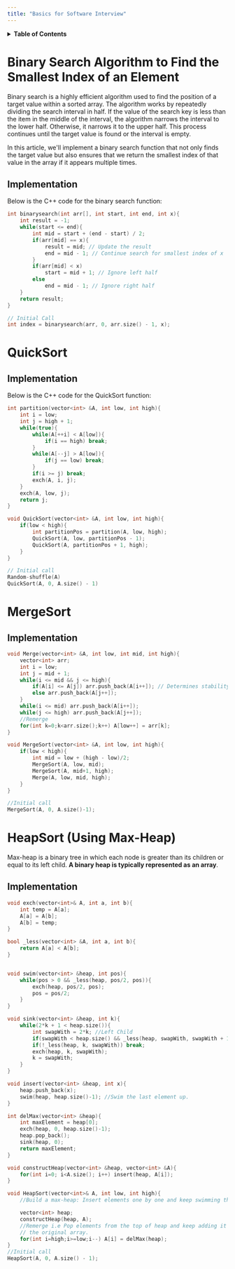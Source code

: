 ```yaml
---
title: "Basics for Software Interview"
---
```


<details>
<summary><strong>Table of Contents</strong></summary>

<ol style="padding-left: 20px; margin: 0;">
  <li style="margin-bottom: 0px;">
    <a href="#binary-search-algorithm-to-find-the-smallest-index-of-an-element" style="text-decoration:none; color:#1a73e8;">
      <strong>Binary Search Algorithm to Find the Smallest Index of an Element</strong>
    </a>
  </li>
  <ul style="margin: 0 0 0px 10px; padding: 0;">
    <li style="margin-bottom: 0px;">
      <a href="#implementation" style="text-decoration:none; color:#4285f4;">Implementation</a>
    </li>
  </ul>
  <li style="margin-bottom: 0px;">
    <a href="#quicksort" style="text-decoration:none; color:#1a73e8;">
      <strong>QuickSort</strong>
    </a>
  </li>
  <ul style="margin: 0 0 0px 10px; padding: 0;">
    <li style="margin-bottom: 0px;">
      <a href="#implementation-1" style="text-decoration:none; color:#4285f4;">Implementation</a>
    </li>
  </ul>

  <li style="margin-bottom: 0px;">
    <a href="#mergesort" style="text-decoration:none; color:#1a73e8;">
      <strong>MergeSort</strong>
    </a>
  </li>
  <ul style="margin: 0 0 0px 10px; padding: 0;">
    <li style="margin-bottom: 0px;">
      <a href="#implementation-2" style="text-decoration:none; color:#4285f4;">Implementation</a>
    </li>
  </ul>

  <li style="margin-bottom: 0px;">
    <a href="#heapsort" style="text-decoration:none; color:#1a73e8;">
      <strong>HeapSort</strong>
    </a>
  </li>
  <ul style="margin: 0 0 0px 10px; padding: 0;">
    <li style="margin-bottom: 0px;">
      <a href="#implementation-3" style="text-decoration:none; color:#4285f4;">Implementation</a>
    </li>
  </ul>
</ol>

</details>




# Binary Search Algorithm to Find the Smallest Index of an Element

Binary search is a highly efficient algorithm used to find the position of a target value within a sorted array. The algorithm works by repeatedly dividing the search interval in half. If the value of the search key is less than the item in the middle of the interval, the algorithm narrows the interval to the lower half. Otherwise, it narrows it to the upper half. This process continues until the target value is found or the interval is empty.

In this article, we'll implement a binary search function that not only finds the target value but also ensures that we return the smallest index of that value in the array if it appears multiple times.

## Implementation

Below is the C++ code for the binary search function:

```cpp
int binarysearch(int arr[], int start, int end, int x){
    int result = -1;
    while(start <= end){
        int mid = start + (end - start) / 2;
        if(arr[mid] == x){
            result = mid; // Update the result
            end = mid - 1; // Continue search for smallest index of x
        }
        if(arr[mid] < x)
            start = mid + 1; // Ignore left half
        else
            end = mid - 1; // Ignore right half
    }
    return result;
}

// Initial Call
int index = binarysearch(arr, 0, arr.size() - 1, x);

```
# QuickSort

## Implementation
Below is the C++ code for the QuickSort function:
```cpp
int partition(vector<int> &A, int low, int high){
    int i = low;
    int j = high + 1;
    while(true){
        while(A[++i] < A[low]){
            if(i == high) break;
        }
        while(A[--j] > A[low]){
            if(j == low) break;
        }
        if(i >= j) break;
        exch(A, i, j);
    }
    exch(A, low, j);
    return j;
}

void QuickSort(vector<int> &A, int low, int high){
    if(low < high){
        int partitionPos = partition(A, low, high);
        QuickSort(A, low, partitionPos - 1);
        QuickSort(A, partitionPos + 1, high);
    }
}

// Initial call
Random-shuffle(A)
QuickSort(A, 0, A.size() - 1)

```


# MergeSort

## Implementation

```cpp
void Merge(vector<int> &A, int low, int mid, int high){
    vector<int> arr;
    int i = low;
    int j = mid + 1;
    while(i <= mid && j <= high){
        if(A[i] <= A[j]) arr.push_back(A[i++]); // Determines stability of the algorithm. With equals operator it is stable.
        else arr.push_back(A[j++]);
    }
    while(i <= mid) arr.push_back(A[i++]);
    while(j <= high) arr.push_back(A[j++]);
    //Remerge
    for(int k=0;k<arr.size();k++) A[low++] = arr[k];
}

void MergeSort(vector<int> &A, int low, int high){
    if(low < high){
        int mid = low + (high - low)/2;
        MergeSort(A, low, mid);
        MergeSort(A, mid+1, high);
        Merge(A, low, mid, high);
    }
}

//Initial call
MergeSort(A, 0, A.size()-1);
```

# HeapSort (Using Max-Heap)

Max-heap is a binary tree in which each node is greater than its children or equal to its left child. **A binary heap is typically represented as an array**.

## Implementation

```cpp
void exch(vector<int>& A, int a, int b){
    int temp = A[a];
    A[a] = A[b];
    A[b] = temp;
}

bool _less(vector<int> &A, int a, int b){
    return A[a] < A[b];
}


void swim(vector<int> &heap, int pos){
    while(pos > 0 && _less(heap, pos/2, pos)){
        exch(heap, pos/2, pos);
        pos = pos/2;
    }
}

void sink(vector<int> &heap, int k){
    while(2*k + 1 < heap.size()){
        int swapWith = 2*k; //Left Child
        if(swapWith < heap.size() && _less(heap, swapWith, swapWith + 1)) swapWith++; //If left child is smaller than right child then swap with right child.
        if(!_less(heap, k, swapWith)) break;
        exch(heap, k, swapWith);
        k = swapWith;
    }
}

void insert(vector<int> &heap, int x){
    heap.push_back(x);
    swim(heap, heap.size()-1); //Swim the last element up.
}

int delMax(vector<int> &heap){
    int maxElement = heap[0];
    exch(heap, 0, heap.size()-1);
    heap.pop_back();
    sink(heap, 0);
    return maxElement;
}

void constructHeap(vector<int> &heap, vector<int> &A){
    for(int i=0; i<A.size(); i++) insert(heap, A[i]);
}

void HeapSort(vector<int>& A, int low, int high){
    //Build a max-heap: Insert elements one by one and keep swimming them up.

    vector<int> heap;
    constructHeap(heap, A);
    //Remerge i.e Pop elements from the top of heap and keep adding it to
    // the original array.
    for(int i=high;i>=low;i--) A[i] = delMax(heap);
}
//Initial call
HeapSort(A, 0, A.size() - 1);
```

